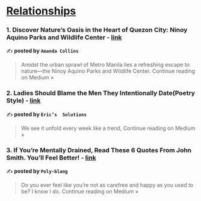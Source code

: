 
<h1><a href=https://medium.com/tag/relationships/recommended target="_blank" rel="noopener noreferrer">Relationships</a></h1>
<h3>1. Discover Nature’s Oasis in the Heart of Quezon City: Ninoy Aquino Parks and Wildlife Center - <a href="https://medium.com/@amandacollinsfashion/discover-natures-oasis-in-the-heart-of-quezon-city-ninoy-aquino-parks-and-wildlife-center-256363ba65a6?source=rss------relationships-5" target="_blank" rel="noopener noreferrer">link</a></h3>

✍️ **posted by `Amanda Collins`**

<blockquote>Amidst the urban sprawl of Metro Manila lies a refreshing escape to nature—the Ninoy Aquino Parks and Wildlife Center.
Continue reading on Medium »</blockquote>

<h3>2. Ladies Should Blame the Men They Intentionally Date(Poetry Style) - <a href="https://cplusmoremoodstore.medium.com/ladies-should-blame-the-men-they-intentionally-date-poetry-style-3032581d6dff?source=rss------relationships-5" target="_blank" rel="noopener noreferrer">link</a></h3>

✍️ **posted by `Eric’s  Solutions`**

<blockquote>We see it unfold every week like a trend,
Continue reading on Medium »</blockquote>

<h3>3. If You’re Mentally Drained, Read These 6 Quotes From John Smith. You’ll Feel Better! - <a href="https://medium.com/@poly789blang/if-youre-mentally-drained-read-these-6-quotes-from-john-smith-you-ll-feel-better-0e1b55dec1ae?source=rss------relationships-5" target="_blank" rel="noopener noreferrer">link</a></h3>

✍️ **posted by `Poly-blang`**

<blockquote>Do you ever feel like you’re not as carefree and happy as you used to be? I know I do.
Continue reading on Medium »</blockquote>

